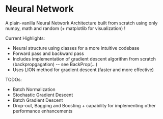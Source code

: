 # Neural Network
A plain-vanilla Neural Network Architecture built from scratch using only numpy, math and random (+ matplotlib for visualization) !

Current Highlights:
- Neural structure using classes for a more intuitive codebase
- Forward pass and backward pass
- Includes implementation of gradient descent algorithm from scratch (backpropgagation) -- see BackProp(...)
- Uses LION method for gradient descent (faster and more effective)

TODOs:
- Batch Normalization 
- Stochastic Gradient Descent
- Batch Gradient Descent 
- Drop-out, Bagging and Boosting + capability for implementing other performance enhancements
